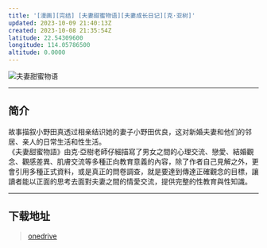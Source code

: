 ```yaml
---
title: '[漫画][完结] [夫妻甜蜜物语][夫妻成长日记][克·亚树]'
updated: 2023-10-09 21:40:13Z
created: 2023-10-08 21:35:54Z
latitude: 22.54309600
longitude: 114.05786500
altitude: 0.0000
---
```


![夫妻甜蜜物语](https://i.postimg.cc/pXsMZWD3/010-egfghpmv.jpg)
***
## 简介
故事描叙小野田真透过相亲结识她的妻子小野田优良，这对新婚夫妻和他们的邻居、亲人的日常生活和性生活。  
《夫妻甜蜜物語》由克‧亞樹老師仔細描寫了男女之間的心理交流、戀愛、結婚觀念、觀感差異、肌膚交流等多種正向教育意義的內容，除了作者自己見解之外，更會引用多種正式資料，或是真正的問卷調查，就是要達到傳達正確觀念的目標，讓讀者能以正面的思考去面對夫妻之間的情愛交流，提供完整的性教育與性知識。
***
## 下载地址
> [onedrive](https://ltld-my.sharepoint.com/:u:/g/personal/acgn_ltld_onmicrosoft_com/EVyQ2c_wqY9LjXZDKZEt3oYBqfqLcoWcOZ71oDAOEtfwNA)